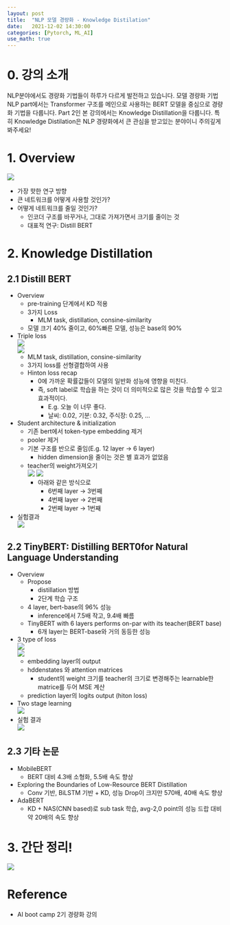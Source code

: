 ```yaml
---
layout: post
title:  "NLP 모델 경량화 - Knowledge Distilation"
date:   2021-12-02 14:30:00
categories: [Pytorch, ML_AI]
use_math: true
---
```


# 0. 강의 소개
NLP분야에서도 경량화 기법들이 하루가 다르게 발전하고 있습니다.
모델 경량화 기법 NLP part에서는 Transformer 구조를 메인으로 사용하는 BERT 모델을 중심으로 경량화 기법을 다룹니다.
Part 2인 본 강의에서는 Knowledge Distillation을 다룹니다.
특히 Knowledge Distilation은 NLP 경량화에서 큰 관심을 받고있는 분야이니 주의깊게 봐주세요!

# 1. Overview
![](/assets/image/lg/lg_2_1.PNG)  
* 가장 핫한 연구 방향
* 큰 네트워크를 어떻게 사용할 것인가?
* 어떻게 네트워크를 줄일 것인가?
    * 인코더 구조를 바꾸거나, 그대로 가져가면서 크기를 줄이는 것
    * 대표적 연구: Distill BERT

# 2. Knowledge Distillation
## 2.1 Distill BERT
* Overview
    * pre-training 단계에서 KD 적용
    * 3가지 Loss
        * MLM task, distillation, consine-similarity
    * 모델 크기 40% 줄이고, 60%빠른 모델, 성능은 base의 90%
* Triple loss  
    ![](/assets/image/lg/lg_2_2.PNG)  
    ![](/assets/image/lg/lg_2_3.PNG)  
    * MLM task, distillation, consine-similarity
    * 3가지 loss를 선형결합하여 사용
    * Hinton loss recap
        * 0에 가까운 확률값들이 모델의 일반화 성능에 영향을 미친다.
        * 즉, soft label로 학습을 하는 것이 더 의미적으로 많은 것을 학습할 수 있고 효과적이다.
            * E.g. 오늘 <Mask>이 너무 좋다.
            * 날씨: 0.02, 기분: 0.32, 주식장: 0.25, ...
* Student architecture & initialization
    * 기존 bert에서 token-type embedding 제거
    * pooler 제거
    * 기본 구조를 반으로 줄임(E.g. 12 layer -> 6 layer)
        * hidden dimension을 줄이는 것은 별 효과가 없었음
    * teacher의 weight가져오기  
        ![](/assets/image/lg/lg_2_4.PNG) 
        ![](/assets/image/lg/lg_2_5.PNG) 
        * 아래와 같은 방식으로
            * 6번째 layer -> 3번째
            * 4번째 layer -> 2번째
            * 2번째 layer -> 1번째
* 실험결과  
    ![](/assets/image/lg/lg_2_6.PNG)

## 2.2 TinyBERT: Distilling BERT0for Natural Language Understanding
* Overview
    * Propose
        * distillation 방법
        * 2단계 학습 구조
    * 4 layer, bert-base의 96% 성능
        * inference에서 7.5배 작고, 9.4배 빠름
    * TinyBERT with 6 layers performs on-par with its teacher(BERT base)
        * 6개 layer는 BERT-base와 거의 동등한 성능
* 3 type of loss  
    ![](/assets/image/lg/lg_2_7.PNG)  
    ![](/assets/image/lg/lg_2_8.PNG)
    * embedding layer의 output
    * hddenstates 와 attention matrices
        * student의 weight 크기를 teacher의 크기로 변경해주는 learnable한 matrice를 두어 MSE 계산
    * prediction layer의 logits output (hiton loss)
* Two stage learning  
    ![](/assets/image/lg/lg_2_9.PNG)
* 실험 결과  
    ![](/assets/image/lg/lg_2_10.PNG)

## 2.3 기타 논문
* MobileBERT
    * BERT 대비 4.3배 소형화, 5.5배 속도 향상
* Exploring the Boundaries of Low-Resource BERT Distillation
    * Conv 기반, BiLSTM 기반 + KD, 성능 Drop이 크지만 570배, 40배 속도 향상
* AdaBERT
    * KD + NAS(CNN based)로 sub task 학습, avg-2,0 point의 성능 드랍 대비 약 20배의 속도 향상

# 3. 간단 정리!
![](/assets/image/lg/lg_2_10.PNG)

# Reference
* AI boot camp 2기 경량화 강의